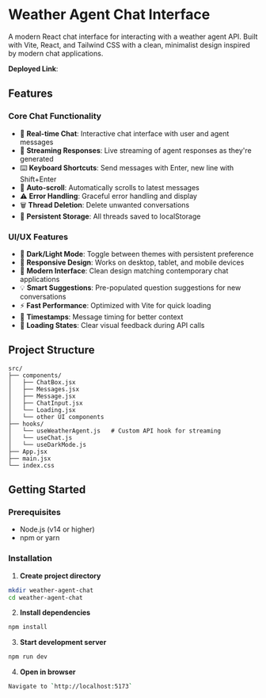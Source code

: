 # Weather Agent Chat Interface

A modern React chat interface for interacting with a weather agent API. Built with Vite, React, and Tailwind CSS with a clean, minimalist design inspired by modern chat applications.


**Deployed Link**: 

## Features

### Core Chat Functionality
- 💬 **Real-time Chat**: Interactive chat interface with user and agent messages
- 🔄 **Streaming Responses**: Live streaming of agent responses as they're generated
- ⌨️ **Keyboard Shortcuts**: Send messages with Enter, new line with Shift+Enter
- 🔄 **Auto-scroll**: Automatically scrolls to latest messages
- ⚠️ **Error Handling**: Graceful error handling and display
- 🗑️ **Thread Deletion**: Delete unwanted conversations
- 💾 **Persistent Storage**: All threads saved to localStorage

### UI/UX Features
- 🌙 **Dark/Light Mode**: Toggle between themes with persistent preference
- 📱 **Responsive Design**: Works on desktop, tablet, and mobile devices
- 🎨 **Modern Interface**: Clean design matching contemporary chat applications
- 💡 **Smart Suggestions**: Pre-populated question suggestions for new conversations
- ⚡ **Fast Performance**: Optimized with Vite for quick loading
- 📅 **Timestamps**: Message timing for better context
- 🎯 **Loading States**: Clear visual feedback during API calls

## Project Structure

```
src/
├── components/
│   ├── ChatBox.jsx       
│   ├── Messages.jsx      
│   ├── Message.jsx    
│   ├── ChatInput.jsx        
│   └── Loading.jsx
│   └── other UI components
├── hooks/
│   └── useWeatherAgent.js   # Custom API hook for streaming
│   └── useChat.js   
│   └── useDarkMode.js   
├── App.jsx                  
├── main.jsx                 
└── index.css                
```

## Getting Started

### Prerequisites

- Node.js (v14 or higher)
- npm or yarn

### Installation

1. **Create project directory**
```bash
mkdir weather-agent-chat
cd weather-agent-chat
```

2. **Install dependencies**
```bash
npm install
```


3. **Start development server**
```bash
npm run dev
```

4. **Open in browser**
```bash
Navigate to `http://localhost:5173`
```




